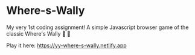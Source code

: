 # Where-s-Wally
My very 1st coding assignment! A simple Javascript browser game of the classic Where's Wally 🔎 🔎 

Play it here: https://yy-where-s-wally.netlify.app
